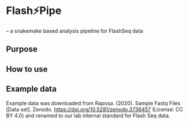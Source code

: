 # Flash⚡Pipe
– a snakemake based analysis pipeline for FlashSeq data

## Purpose



## How to use



## Example data

Example data was downloaded from Raposa. (2020). Sample Fastq Files [Data set]. Zenodo. https://doi.org/10.5281/zenodo.3736457 (License: CC BY 4.0) and renamed to our lab internal standard for Flash Seq data. 
